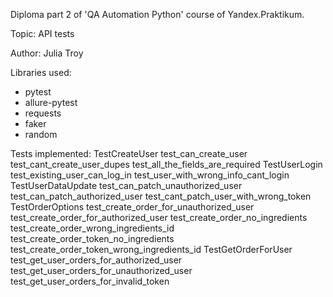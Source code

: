 Diploma part 2 of 'QA Automation Python' course of Yandex.Praktikum.

Topic: API tests

Author: Julia Troy

Libraries used:
- pytest
- allure-pytest
- requests
- faker
- random

Tests implemented:
    TestCreateUser
        test_can_create_user
        test_cant_create_user_dupes
        test_all_the_fields_are_required
    TestUserLogin
        test_existing_user_can_log_in
        test_user_with_wrong_info_cant_login
    TestUserDataUpdate
        test_can_patch_unauthorized_user
        test_can_patch_authorized_user
        test_cant_patch_user_with_wrong_token
    TestOrderOptions
        test_create_order_for_unauthorized_user
        test_create_order_for_authorized_user
        test_create_order_no_ingredients
        test_create_order_wrong_ingredients_id
        test_create_order_token_no_ingredients
        test_create_order_token_wrong_ingredients_id
    TestGetOrderForUser
        test_get_user_orders_for_authorized_user
        test_get_user_orders_for_unauthorized_user
        test_get_user_orders_for_invalid_token